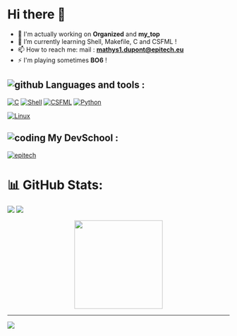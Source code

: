 # **Hi there 👋**

- 🔭 I'm actually working on **Organized** and **my_top**
- 🌱 I’m currently learning Shell, Makefile, C and CSFML !
- 📫 How to reach me: mail : **mathys1.dupont@epitech.eu**
- ⚡ I'm playing sometimes **BO6** !

## ![github](https://img.icons8.com/?size=30&id=106562&format=png&color=000000) **Languages and tools :**

[![C](https://img.shields.io/badge/-white?logo=c&logoSize=25&color=blue)](https://devdocs.io/c/)
[![Shell](https://img.shields.io/badge/Shell-white?logo=gnometerminal&logoColor=black&logoSize=25&color=grey)](https://doc.ubuntu-fr.org/tutoriel/script_shell)
[![CSFML](https://img.shields.io/badge/CSFML-white?logo=sfml&logoSize=25&color=darkgreen)](https://www.sfml-dev.org/download/csfml/)
[![Python](https://img.shields.io/badge/python-white?logo=python&logoColor=white&logoSize=25&color=orange)](https://www.python.org/)

[![Linux](https://img.shields.io/badge/Ubuntu-white?logo=ubuntu&logoColor=white&logoSize=25&color=orange)](https://ubuntu.com/)

## ![coding](https://img.icons8.com/?size=30&id=19294&format=png&color=000000) **My DevSchool :**

   [![epitech](https://upload.wikimedia.org/wikipedia/commons/thumb/2/2d/Epitech.png/120px-Epitech.png)](https://www.epitech.eu/)

# 📊 GitHub Stats:
![](https://github-readme-stats.vercel.app/api?username=ThePepidev&theme=dark&hide_border=false&include_all_commits=true&count_private=true) ![](https://github-readme-streak-stats.herokuapp.com/?user=ThePepidev&theme=dark&hide_border=false)
<p align="center">
  <img src="https://github-readme-stats.vercel.app/api/top-langs/?username=ThePepidev&theme=dark&border=false&include&all_commits=true&count_private=true&layout=compact" wight="200" height="200"/>
</p>

---
[![](https://visitcount.itsvg.in/api?id=ThePepidev&icon=0&color=0)](https://visitcount.itsvg.in)
